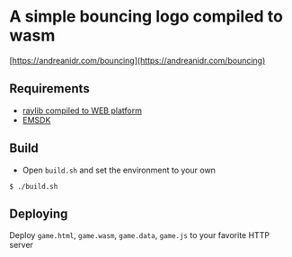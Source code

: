 # A simple bouncing logo compiled to wasm

[https://andreanidr.com/bouncing](https://andreanidr.com/bouncing)

## Requirements

* [raylib compiled to WEB platform](https://github.com/raysan5/raylib/wiki/Working-for-Web-(HTML5))
* [EMSDK](https://github.com/emscripten-core/emsdk)

## Build

* Open `build.sh` and set the environment to your own

```shell
$ ./build.sh 
```

## Deploying

Deploy `game.html`, `game.wasm`, `game.data`, `game.js` to your favorite HTTP server


